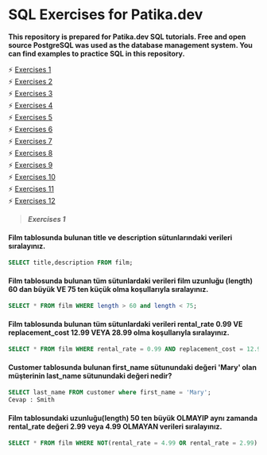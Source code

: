 # SQL Exercises for Patika.dev
**This repository is prepared for Patika.dev SQL tutorials. Free and open source PostgreSQL was used as the database management system. You can find examples to practice SQL in this repository.**

⚡ <a href='#Exercises 1'>Exercises 1</a><br>
⚡ <a href='#Exercises 2'>Exercises 2</a><br>
⚡ <a href='#Exercises 3'>Exercises 3</a><br>
⚡ <a href='#Exercises 4'>Exercises 4</a><br>
⚡ <a href='#Exercises 5'>Exercises 5</a><br>
⚡ <a href='#Exercises 6'>Exercises 6</a><br>
⚡ <a href='#Exercises 7'>Exercises 7</a><br>
⚡ <a href='#Exercises 8'>Exercises 8</a><br>
⚡ <a href='#Exercises 9'>Exercises 9</a><br>
⚡ <a href='#Exercises 10'>Exercises 10</a><br>
⚡ <a href='#Exercises 11'>Exercises 11</a><br>
⚡ <a href='#Exercises 12'>Exercises 12</a><br>



> ***<p id = 'Exercises 1' > Exercises 1 </p>***
#### Film tablosunda bulunan title ve description sütunlarındaki verileri sıralayınız.
~~~sql
SELECT title,description FROM film;
~~~
#### Film tablosunda bulunan tüm sütunlardaki verileri film uzunluğu (length) 60 dan büyük VE 75 ten küçük olma koşullarıyla sıralayınız.
~~~sql
SELECT * FROM film WHERE length > 60 and length < 75;
~~~
#### Film tablosunda bulunan tüm sütunlardaki verileri rental_rate 0.99 VE replacement_cost 12.99 VEYA 28.99 olma koşullarıyla sıralayınız.
~~~sql
SELECT * FROM film WHERE rental_rate = 0.99 AND replacement_cost = 12.99 OR replacement_cost = 28.99
~~~
#### Customer tablosunda bulunan first_name sütunundaki değeri 'Mary' olan müşterinin last_name sütunundaki değeri nedir?
~~~sql
SELECT last_name FROM customer where first_name = 'Mary';
Cevap : Smith
~~~
#### Film tablosundaki uzunluğu(length) 50 ten büyük OLMAYIP aynı zamanda rental_rate değeri 2.99 veya 4.99 OLMAYAN verileri sıralayınız.
~~~sql
SELECT * FROM film WHERE NOT(rental_rate = 4.99 OR rental_rate = 2.99) AND NOT length > 50;
~~~
